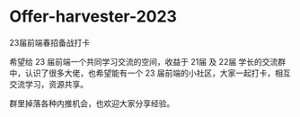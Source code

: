 # Offer-harvester-2023
23届前端春招备战打卡

希望给 23 届前端一个共同学习交流的空间，收益于 21届 及 22届 学长的交流群中，认识了很多大佬，也希望能有一个 23 届前端的小社区，大家一起打卡，相互交流学习，资源共享。

群里掉落各种内推机会，也欢迎大家分享经验。
